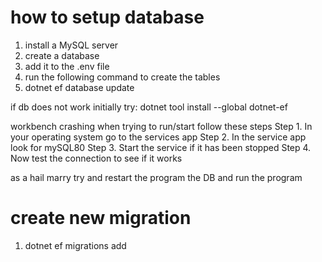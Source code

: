 ﻿

# how to setup database

1. install a MySQL server
2. create a database
3. add it to the .env file
4. run the following command to create the tables
5. dotnet ef database update

if db does not work initially try:
dotnet tool install --global dotnet-ef

workbench crashing when trying to run/start follow these steps
Step 1. In your operating system go to the services app Step 
2. In the service app look for mySQL80 Step 
3. Start the service if it has been stopped Step 
4. Now test the connection to see if it works

as a hail marry try and restart the program the DB and run the program

# create new migration
1. dotnet ef migrations add <migration name>